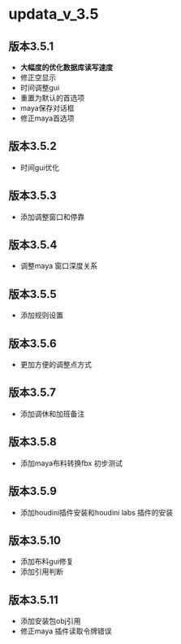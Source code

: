 # updata_v_3.5

## 版本3.5.1

- **大幅度的优化数据库读写速度**
- 修正空显示
- 时间调整gui
- 重置为默认的首选项
- maya保存对话框
- 修正maya首选项

## 版本3.5.2
- 时间gui优化

## 版本3.5.3
- 添加调整窗口和停靠

## 版本3.5.4
- 调整maya 窗口深度关系


## 版本3.5.5
- 添加规则设置

## 版本3.5.6
- 更加方便的调整点方式

## 版本3.5.7
- 添加调休和加班备注

## 版本3.5.8
- 添加maya布料转换fbx 初步测试

## 版本3.5.9
- 添加houdini插件安装和houdini labs 插件的安装

## 版本3.5.10
- 添加布料gui修复
- 添加引用判断

## 版本3.5.11
- 添加安装包obj引用
- 修正maya 插件读取令牌错误
